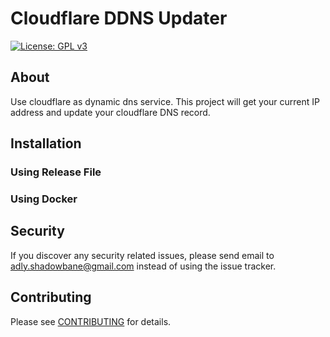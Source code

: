 # Cloudflare DDNS Updater

[![License: GPL v3](https://img.shields.io/badge/license-MIT-blue)](LICENSE)


## About
Use cloudflare as dynamic dns service. This project will get your current IP  address and update your cloudflare DNS record.

## Installation
### Using Release File
### Using Docker

## Security
If you discover any security related issues, please send email to [adly.shadowbane@gmail.com](mailto:adly.shadowbane@gmail.com) instead of using the issue tracker.

## Contributing
Please see [CONTRIBUTING](CONTRIBUTING.md) for details.
